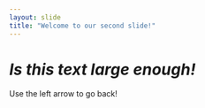 ```yaml
---
layout: slide
title: "Welcome to our second slide!"
---
```

# _Is this text large enough!_ #
Use the left arrow to go back!
